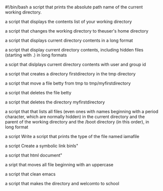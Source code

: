 #!/bin/bash
a script that prints the absolute path name of the current working directory.

a script that displays the contents list of your working directory

a script that changes the working directory to theuser's home directory

a script that displays current directory contents in a long format


a script that display current directory contents, including hidden files (starting with .) in long formats


a scipt that dislplays current directory contents with user and group id

a script that creates a directory firstdirectory in the tmp directory

a script that move a file betty from tmp to tmp/myfirstdirectory

a script that deletes the file betty

a script  that deletes the directory myfirstdirectory
                    
a script that that lists all files (even ones with names beginning with a period character, which are normally hidden) in the current directory and the parent of the working directory and the /boot directory (in this order), in long format

a script Write a script that prints the type of the file named iamafile

a script Create a symbolic link  binls"

a script that html document"

a sript that moves all file beginning with an uppercase

a script that clean emacs

a script that makes the directory and welcomto to school
